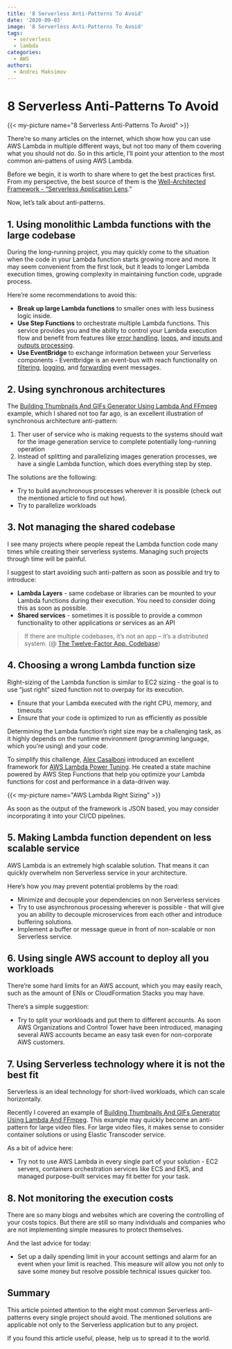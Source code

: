 ```yaml
---
title: '8 Serverless Anti-Patterns To Avoid'
date: '2020-09-03'
image: '8 Serverless Anti-Patterns To Avoid'
tags:
  - serverless
  - lambda
categories:
  - AWS
authors:
  - Andrei Maksimov
---
```

# 8 Serverless Anti-Patterns To Avoid

{{< my-picture name="8 Serverless Anti-Patterns To Avoid" >}}

There’re so many articles on the internet, which show how you can use AWS Lambda in multiple different ways, but not too many of them covering what you should not do. So in this article, I’ll point your attention to the most common ani-pattens of using AWS Lambda.

Before we begin, it is worth to share where to get the best practices first. From my perspective, the best source of them is the [Well-Architected Framework - “Serverless Application Lens](https://d1.awsstatic.com/whitepapers/architecture/AWS-Serverless-Applications-Lens.pdf).”

Now, let’s talk about anti-patterns.

## 1. Using monolithic Lambda functions with the large codebase

During the long-running project, you may quickly come to the situation when the code in your Lambda function starts growing more and more. It may seem convenient from the first look, but it leads to longer Lambda execution times, growing complexity in maintaining function code, upgrade process.

Here’re some recommendations to avoid this:

* **Break up large Lambda functions** to smaller ones with less business logic inside.
* **Use Step Functions** to orchestrate multiple Lambda functions. This service provides you and the ability to control your Lambda execution flow and benefit from features like [error handling](https://docs.aws.amazon.com/step-functions/latest/dg/tutorial-handling-error-conditions.html), [loops](https://docs.aws.amazon.com/step-functions/latest/dg/tutorial-create-iterate-pattern-section.html), and [inputs and outputs processing](https://docs.aws.amazon.com/step-functions/latest/dg/concepts-input-output-filtering.html).
* **Use EventBridge** to exchange information between your Serverless components - Eventbridge is an event-bus with reach functionality on [filtering](https://docs.aws.amazon.com/eventbridge/latest/userguide/content-filtering-with-event-patterns.html), [logging](https://docs.aws.amazon.com/eventbridge/latest/userguide/logging-cw-api-calls-eventbridge.html), and [forwarding](https://docs.aws.amazon.com/eventbridge/latest/userguide/eventbridge-cross-account-event-delivery.html) event messages.

## 2. Using synchronous architectures

The [Building Thumbnails And GIFs Generator Using Lambda And FFmpeg](https://hands-on.cloud/building-thumbnails-and-gifs-generator-using-lambda-and-ffmpeg/) example, which I shared not too far ago, is an excellent illustration of synchronous architecture anti-pattern:

1. Ther user of service who is making requests to the systems should wait for the image generation service to complete potentially long-running operation
2. Instead of splitting and parallelizing images generation processes, we have a single Lambda function, which does everything step by step.

The solutions are the following:

* Try to build asynchronous processes wherever it is possible (check out the mentioned article to find out how).
* Try to parallelize workloads

## 3. Not managing the shared codebase

I see many projects where people repeat the Lambda function code many times while creating their serverless systems. Managing such projects through time will be painful.

I suggest to start avoiding such anti-pattern as soon as possible and try to introduce:

* **Lambda Layers** - same codebase or libraries can be mounted to your Lambda functions during their execution. You need to consider doing this as soon as possible.
* **Shared services** - sometimes it is possible to provide a common functionality to other applications or services as an API

> If there are multiple codebases, it’s not an app – it’s a distributed system. (@ [The Twelve-Factor App. Codebase](https://12factor.net/codebase))

## 4. Choosing a wrong Lambda function size

Right-sizing of the Lambda function is similar to EC2 sizing - the goal is to use “just right” sized function not to overpay for its execution.

* Ensure that your Lambda executed with the right CPU, memory, and timeouts
* Ensure that your code is optimized to run as efficiently as possible

Determining the Lambda function’s right size may be a challenging task, as it highly depends on the runtime environment (programming language, which you’re using) and your code.

To simplify this challenge, [Alex Casalboni](https://github.com/alexcasalboni) introduced an excellent framework for [AWS Lambda Power Tuning](https://github.com/alexcasalboni/aws-lambda-power-tuning). He created a state machine powered by AWS Step Functions that help you optimize your Lambda functions for cost and performance in a data-driven way.

{{< my-picture name="AWS Lambda Right Sizing" >}}

As soon as the output of the framework is JSON based, you may consider incorporating it into your CI/CD pipelines.

## 5. Making Lambda function dependent on less scalable service

AWS Lambda is an extremely high scalable solution. That means it can quickly overwhelm non Serverless service in your architecture.

Here’s how you may prevent potential problems by the road:

* Minimize and decouple your dependencies on non Serverless services
* Try to use asynchronous processing wherever is possible - that will give you an ability to decouple microservices from each other and introduce buffering solutions.
* Implement a buffer or message queue in front of non-scalable or non Serverless service.

## 6. Using single AWS account to deploy all you workloads

There’re some hard limits for an AWS account, which you may easily reach, such as the amount of ENIs or CloudFormation Stacks you may have.

There’s a simple suggestion:

* Try to split your workloads and put them to different accounts. As soon AWS Organizations and Control Tower have been introduced, managing several AWS accounts became an easy task even for non-corporate AWS customers.

## 7. Using Serverless technology where it is not the best fit

Serverless is an ideal technology for short-lived workloads, which can scale horizontally.

Recently I covered an example of [Building Thumbnails And GIFs Generator Using Lambda And FFmpeg](https://hands-on.cloud/building-thumbnails-and-gifs-generator-using-lambda-and-ffmpeg/). This example may quickly become an anti-pattern for large video files. For large video files, it makes sense to consider container solutions or using Elastic Transcoder service.

As a bit of advice here:

* Try not to use AWS Lambda in every single part of your solution - EC2 servers, containers orchestration services like ECS and EKS, and managed purpose-built services may fit better for your task.

## 8. Not monitoring the execution costs

There are so many blogs and websites which are covering the controlling of your costs topics. But there are still so many individuals and companies who are not implementing simple measures to protect themselves.

And the last advice for today:

* Set up a daily spending limit in your account settings and alarm for an event when your limit is reached. This measure will allow you not only to save some money but resolve possible technical issues quicker too.

## Summary

This article pointed attention to the eight most common Serverless anti-patterns every single project should avoid. The mentioned solutions are applicable not only to the Serverless application but to any project.

If you found this article useful, please, help us to spread it to the world.
